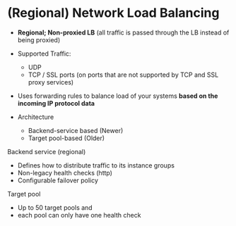 # (Regional) Network Load Balancing

- **Regional; Non-proxied LB** (all traffic is passed through the LB instead of being proxied)
- Supported Traffic:
  - UDP
  - TCP / SSL ports (on ports that are not supported by TCP and SSL proxy services)

- Uses forwarding rules to balance load of your systems **based on the incoming IP protocol data**
- Architecture
   - Backend-service based (Newer)
   - Target pool-based (Older)

Backend service (regional)
- Defines how to distribute traffic to its instance groups
- Non-legacy health checks (http)
- Configurable failover policy

Target pool
- Up to 50 target pools and 
- each pool can only have one health check 
